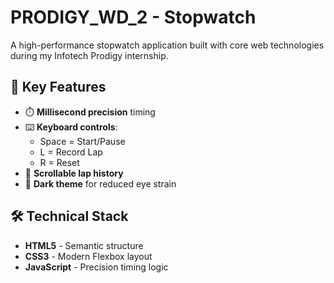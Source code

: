# PRODIGY_WD_2 - Stopwatch

A high-performance stopwatch application built with core web technologies during my Infotech Prodigy internship.

## 🚀 Key Features
- ⏱️ **Millisecond precision** timing
- ⌨️ **Keyboard controls**: 
  - Space = Start/Pause 
  - L = Record Lap 
  - R = Reset
- 📜 **Scrollable lap history**
- 🌙 **Dark theme** for reduced eye strain

## 🛠️ Technical Stack
- **HTML5** - Semantic structure
- **CSS3** - Modern Flexbox layout
- **JavaScript** - Precision timing logic
